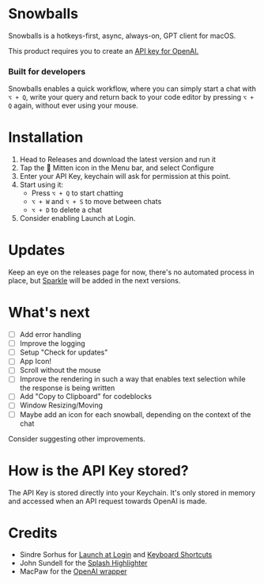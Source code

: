 # Snowballs

Snowballs is a hotkeys-first, async, always-on, GPT client for macOS. 

This product requires you to create an [API key for OpenAI.](https://platform.openai.com/api-keys)

### Built for developers
Snowballs enables a quick workflow, where you can simply start a chat with `⌥ + Q`, write your query and return back to your code editor by pressing `⌥ + Q` again, without ever using your mouse.

# Installation
1. Head to Releases and download the latest version and run it
2. Tap the 🧤 Mitten icon in the Menu bar, and select Configure
3. Enter your API Key, keychain will ask for permission at this point.
4. Start using it:
    - Press `⌥ + Q` to start chatting
    - `⌥ + W` and `⌥ + S` to move between chats
    - `⌥ + D` to delete a chat
5. Consider enabling Launch at Login.

# Updates
Keep an eye on the releases page for now, there's no automated process in place, but [Sparkle](https://sparkle-project.org) will be added in the next versions.

# What's next
- [ ] Add error handling
- [ ] Improve the logging
- [ ] Setup "Check for updates"
- [ ] App Icon!
- [ ] Scroll without the mouse
- [ ] Improve the rendering in such a way that enables text selection while the response is being written
- [ ] Add "Copy to Clipboard" for codeblocks
- [ ] Window Resizing/Moving
- [ ] Maybe add an icon for each snowball, depending on the context of the chat

Consider suggesting other improvements.


# How is the API Key stored?
The API Key is stored directly into your Keychain.
It's only stored in memory and accessed when an API request towards OpenAI is made.

# Credits
- Sindre Sorhus for [Launch at Login](https://github.com/sindresorhus/LaunchAtLogin-Modern) and [Keyboard Shortcuts](https://github.com/sindresorhus/KeyboardShortcuts)
- John Sundell for the [Splash Highlighter](https://github.com/JohnSundell/Splash)
- MacPaw for the [OpenAI wrapper](https://github.com/MacPaw/OpenAI)
